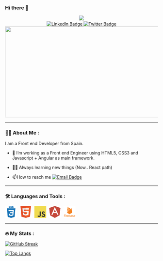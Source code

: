 ### Hi there 👋

<div id="header" align="center">
  <img src="https://media.giphy.com/media/M9gbBd9nbDrOTu1Mqx/giphy.gif" width="100"/>
  <div id="badges">
  <a href="https://www.linkedin.com/in/ricardorv/" target="_blank">
    <img src="https://img.shields.io/badge/LinkedIn-blue?style=for-the-badge&logo=linkedin&logoColor=white" alt="LinkedIn Badge"/>
  </a>
  <a href="https://twitter.com/Ricardo_Roguez">
    <img src="https://img.shields.io/badge/Twitter-blue?style=for-the-badge&logo=twitter&logoColor=white" target="_blank" alt="Twitter Badge"/>
  </a>
</div>
</div>

<div align="center">
  <img src="https://media.giphy.com/media/dWesBcTLavkZuG35MI/giphy.gif" width="600" height="300"/>
</div>

---

### 👨‍💻 About Me :

I am a Front end Developer from Spain.

- :telescope: I’m working as a Front end Engineer using HTML5, CSS3 and Javascript + Angular as main framework.

- :man_student: Always learning new things (Now.. React path)

- :mailbox:How to reach me
  <a href="mailto:ricardo.rv@outlook.com" style="margin-top: 50px">
  <img src="https://img.shields.io/badge/Microsoft_Outlook-0078D4?style=for-the-badge&logo=microsoft-outlook&logoColor=white" target="_blank" alt="Email Badge"  height="20"/>
  </a>

---

### :hammer_and_wrench: Languages and Tools :

<div>
   <img src="https://github.com/devicons/devicon/blob/master/icons/css3/css3-plain-wordmark.svg"  title="CSS3" alt="CSS" width="40" height="40"/>&nbsp;
  <img src="https://github.com/devicons/devicon/blob/master/icons/html5/html5-original.svg" title="HTML5" alt="HTML" width="40" height="40"/>&nbsp;
  <img src="https://github.com/devicons/devicon/blob/master/icons/javascript/javascript-original.svg" title="JavaScript" alt="JavaScript" width="40" height="40"/>&nbsp;
  <img src="https://github.com/devicons/devicon/blob/master/icons/angularjs/angularjs-plain.svg" title="Angular" alt="Angular" width="40" height="40"/>&nbsp;
  <img src="https://github.com/devicons/devicon/blob/master/icons/firebase/firebase-plain-wordmark.svg" title="Firebase" alt="Firebase" width="40" height="40"/>&nbsp;

</div>

---

### :fire: My Stats :

[![GitHub Streak](http://github-readme-streak-stats.herokuapp.com?user=RicardoR&theme=dark&background=000000)](https://git.io/streak-stats)

[![Top Langs](https://github-readme-stats.vercel.app/api/top-langs/?username=RicardoR&layout=compact&theme=vision-friendly-dark)](https://github.com/anuraghazra/github-readme-stats)
